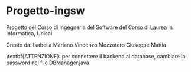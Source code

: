 # Progetto-ingsw
Progetto del Corso di Ingegneria del Software del Corso di Laurea in Informatica, Unical

Creato da:
Isabella Mariano Vincenzo
Mezzotero Giuseppe Mattia

\textbf{ATTENZIONE}: per connettere il backend al database, cambiare la password nel file DBManager.java
